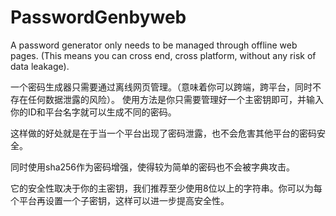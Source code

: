 # PasswordGenbyweb
A password generator only needs to be managed through offline web pages. (This means you can cross end, cross platform, without any risk of data leakage).

一个密码生成器只需要通过离线网页管理。（意味着你可以跨端，跨平台，同时不存在任何数据泄露的风险）。
使用方法是你只需要管理好一个主密钥即可，并输入你的ID和平台名字就可以生成不同的密码。

这样做的好处就是在于当一个平台出现了密码泄露，也不会危害其他平台的密码安全。

同时使用sha256作为密码增强，使得较为简单的密码也不会被字典攻击。

它的安全性取决于你的主密钥，我们推荐至少使用8位以上的字符串。你可以为每个平台再设置一个子密钥，这样可以进一步提高安全性。
